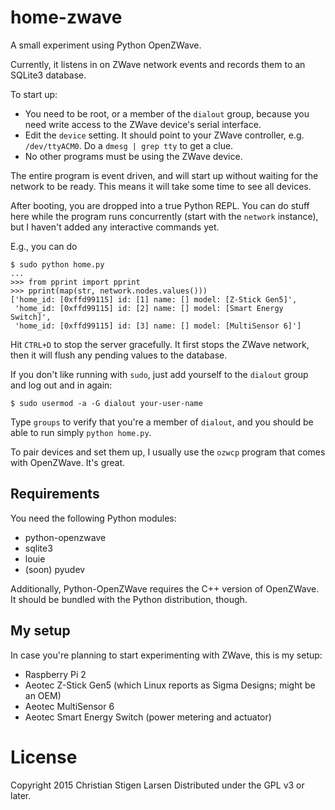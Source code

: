 home-zwave
==========

A small experiment using Python OpenZWave.

Currently, it listens in on ZWave network events and records them to an SQLite3
database.

To start up:

  * You need to be root, or a member of the ``dialout`` group, because you need
    write access to the ZWave device's serial interface.
  * Edit the ``device`` setting. It should point to your ZWave controller, e.g.
    ``/dev/ttyACM0``. Do a ``dmesg | grep tty`` to get a clue.
  * No other programs must be using the ZWave device.

The entire program is event driven, and will start up without waiting for the
network to be ready. This means it will take some time to see all devices.

After booting, you are dropped into a true Python REPL. You can do stuff here
while the program runs concurrently (start with the ``network`` instance), but
I haven't added any interactive commands yet.

E.g., you can do

    $ sudo python home.py
    ...
    >>> from pprint import pprint
    >>> pprint(map(str, network.nodes.values()))
    ['home_id: [0xffd99115] id: [1] name: [] model: [Z-Stick Gen5]',
     'home_id: [0xffd99115] id: [2] name: [] model: [Smart Energy Switch]',
     'home_id: [0xffd99115] id: [3] name: [] model: [MultiSensor 6]']

Hit ``CTRL+D`` to stop the server gracefully. It first stops the ZWave network,
then it will flush any pending values to the database.

If you don't like running with ``sudo``, just add yourself to the ``dialout``
group and log out and in again:

    $ sudo usermod -a -G dialout your-user-name

Type ``groups`` to verify that you're a member of ``dialout``, and you should
be able to run simply ``python home.py``.

To pair devices and set them up, I usually use the ``ozwcp`` program that comes
with OpenZWave. It's great.

Requirements
------------

You need the following Python modules:

  * python-openzwave
  * sqlite3
  * louie
  * (soon) pyudev

Additionally, Python-OpenZWave requires the C++ version of OpenZWave. It should
be bundled with the Python distribution, though.

My setup
--------

In case you're planning to start experimenting with ZWave, this is my setup:

  * Raspberry Pi 2
  * Aeotec Z-Stick Gen5 (which Linux reports as Sigma Designs; might be an OEM)
  * Aeotec MultiSensor 6
  * Aeotec Smart Energy Switch (power metering and actuator)

License
=======
Copyright 2015 Christian Stigen Larsen
Distributed under the GPL v3 or later.

